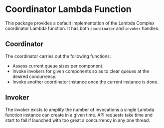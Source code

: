 # Coordinator Lambda Function

This package provides a default implementation of the Lambda Complex
coordinator Lambda function. It has both `coordinator` and `invoker` handles.

## Coordinator

The coordinator carries out the following functions:

- Assess current queue sizes per component.
- Invoke invokers for given components so as to clear queues at the desired
concurrency.
- Invoke another coordinator instance once the current instance is done.

## Invoker

The invoker exists to amplify the number of invocations a single Lambda function
instance can create in a given time. API requests take time and start to fail if
launched with too great a concurrency in any one thread.
